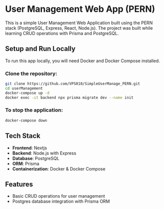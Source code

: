 # User Management Web App (PERN)

This is a simple User Management Web Application built using the PERN stack (PostgreSQL, Express, React, Node.js). The project was built while learning CRUD operations with Prisma and PostgreSQL.

## Setup and Run Locally

To run this app locally, you will need Docker and Docker Compose installed.

### Clone the repository:

```bash
git clone https://github.com/VPS010/SimpleUserManage_PERN.git
cd userManagement
docker-compose up -d
docker exec -it backend npx prisma migrate dev --name init
```
### To stop the application:
```bash
docker-compose down
```

## Tech Stack

- **Frontend**: Nextjs
- **Backend**: Node.js with Express
- **Database**: PostgreSQL
- **ORM**: Prisma
- **Containerization**: Docker & Docker Compose

## Features

- Basic CRUD operations for user management
- Postgres database integration with Prisma ORM




